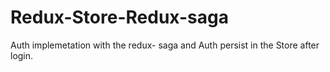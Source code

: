 # Redux-Store-Redux-saga
Auth implemetation with the redux- saga and Auth persist in the Store after login.
